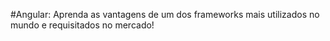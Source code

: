 
#Angular:
Aprenda as vantagens de um dos frameworks mais utilizados no mundo e requisitados no mercado!
